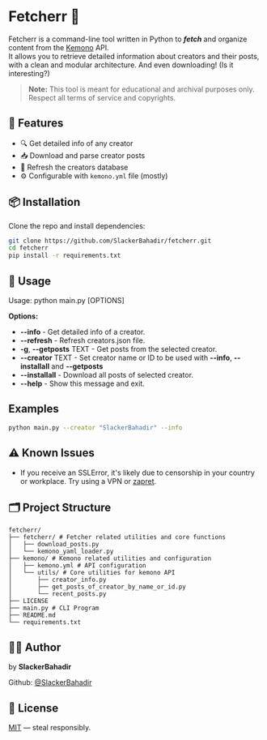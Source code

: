 
# Fetcherr 🦊

Fetcherr is a command-line tool written in Python to ***fetch*** and organize content from the [Kemono](https://kemono.su/) API.  
It allows you to retrieve detailed information about creators and their posts, with a clean and modular architecture. And even downloading! (Is it interesting?)

> **Note:** This tool is meant for educational and archival purposes only. Respect all terms of service and copyrights.

## 🔧 Features

- 🔍 Get detailed info of any creator
- 📥 Download and parse creator posts
- 🔁 Refresh the creators database
- ⚙️ Configurable with `kemono.yml` file (mostly)
## 📦 Installation

Clone the repo and install dependencies:

```bash
git clone https://github.com/SlackerBahadir/fetcherr.git
cd fetcherr
pip install -r requirements.txt
```
## 🚀 Usage

Usage: python main.py [OPTIONS]

**Options:**
- **--info** - Get detailed info of a creator.
- **--refresh** - Refresh creators.json file.
- **-g**, **--getposts** TEXT - Get posts from the selected creator.
- **--creator** TEXT - Set creator name or ID to be used with **--info**, **--installall** and **--getposts**
- **--installall** - Download all posts of selected creator.
- **--help** - Show this message and exit.

## Examples

```bash
python main.py --creator "SlackerBahadir" --info
```
## ⚠️ Known Issues

- If you receive an SSLError, it's likely due to censorship in your country or workplace.
Try using a VPN or [zapret](https://github.com/bol-van/zapret).
## 🗂 Project Structure

```text
fetcherr/
├── fetcherr/ # Fetcher related utilities and core functions
│   ├── download_posts.py
│   └── kemono_yaml_loader.py
├── kemono/ # Kemono related utilities and configuration
│   ├── kemono.yml # API configuration
│   └── utils/ # Core utilities for kemono API
│       ├── creator_info.py
│       ├── get_posts_of_creator_by_name_or_id.py
│       └── recent_posts.py
├── LICENSE
├── main.py # CLI Program
├── README.md
└── requirements.txt
```

## 👨‍💻 Author
by **SlackerBahadir**

Github: [@SlackerBahadir](https://github.com/SlackerBahadir)

## 📄 License

[MIT](https://choosealicense.com/licenses/mit/) — steal responsibly.
